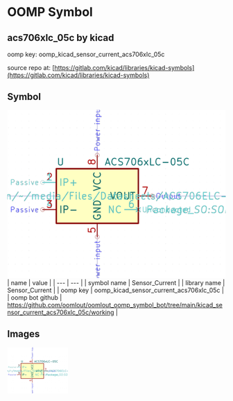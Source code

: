 # OOMP Symbol  
## acs706xlc_05c  by kicad  
  
oomp key: oomp_kicad_sensor_current_acs706xlc_05c  
  
source repo at: [https://gitlab.com/kicad/libraries/kicad-symbols](https://gitlab.com/kicad/libraries/kicad-symbols)  
## Symbol  
  
[![working.png](working_600.png)](working.png)  
| name | value | 
| --- | --- | 
| symbol name | Sensor_Current | 
| library name | Sensor_Current | 
| oomp key | oomp_kicad_sensor_current_acs706xlc_05c | 
| oomp bot github | https://github.com/oomlout/oomlout_oomp_symbol_bot/tree/main/kicad_sensor_current_acs706xlc_05c/working | 
## Images  
  
[![working.png](working_140.png)](working.png)  
